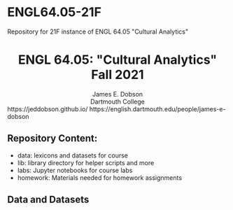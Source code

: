 # ENGL64.05-21F

Repository for 21F instance of ENGL 64.05 "Cultural Analytics"

<center><h1>ENGL 64.05: "Cultural Analytics" Fall 2021</h1></center>
<center>James E. Dobson<br>Dartmouth College</center>
https://jeddobson.github.io/
https://english.dartmouth.edu/people/james-e-dobson

<h2>Repository Content:</h2>

- data: lexicons and datasets for course
- lib: library directory for helper scripts and more
- labs: Jupyter notebooks for course labs
- homework: Materials needed for homework assignments

<h2>Data and Datasets</h2>

